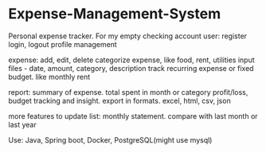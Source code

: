 # Expense-Management-System
Personal expense tracker. For my empty checking account
user:
register
login, logout
profile management

expense:
add, edit, delete
categorize expense, like food, rent, utilities
input files - date, amount, category, description
track recurring expense or fixed budget. like monthly rent

report:
summary of expense. total spent in month or category
profit/loss, budget tracking and insight. 
export in formats. excel, html, csv, json

more features to update list:
monthly statement. 
compare with last month or last year

Use:
Java, Spring boot, Docker, PostgreSQL(might use mysql)
